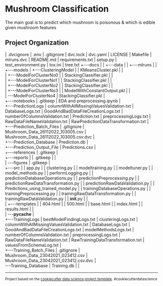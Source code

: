 Mushroom Classification
==============================

The main goal is to predict which mushroom is poisonous & which is edible given mushroom features

Project Organization
------------
|   .dvcignore
|   .env
|   .gitignore
|   dvc.lock
|   dvc.yaml
|   LICENSE
|   Makefile
|   mlruns.dvc
|   README.md
|   requirements.txt
|   setup.py
|   test_environment.py
|   tox.ini
|   tree.txt
+---docs
|
|
+---data
|
|
+---mlruns
|
|
+---models
|   +---ClusteringModel
|   |       KMeansCluster.pkl
|   |       
|   +---ModelForClusterNo0
|   |       StackingClassifier.pkl
|   |       
|   +---ModelForClusterNo1
|   |       StackingClassifier.pkl
|   |       
|   +---ModelForClusterNo2
|   |       StackingClassifier.pkl
|   |       
|   +---ModelForClusterNo3
|   |       ModelWithConstantOutput.pkl
|   |       
|   \---ModelForClusterNo4
|           StackingClassifier.pkl
|           
+---notebooks
|       .gitkeep
|       EDA and preprocessing.ipynb
|       
+---PredictionLogs
|       columnWithAllMissingValuesValidation.txt
|       DatabaseLogs.txt
|       GoodAndBadDataFileCreationLogs.txt
|       numberOfColumnsValidation.txt
|       Prediction.txt
|       preprocessingLogs.txt
|       RawDataFileNameValidation.txt
|       RawPredictionDataTransformation.txt
|       
+---Prediction_Batch_Files
|       .gitignore
|       Mushroom_Data_26112022_103005.csv
|       Mushroom_Data_26112022_103005.csv.dvc
|       
+---Prediction_Database
|       Prediction.db
|       
+---Prediction_Output_File
|       Predictions.csv
|       
+---references
|       .gitkeep
|       
+---reports
|   |   .gitkeep
|   |   
|   \---figures
|           .gitkeep
|           
+---src
|   |   app.py
|   |   clustering.py
|   |   modeltraining.py
|   |   modeltuner.py
|   |   model_methods.py
|   |   performLogging.py
|   |   predictionDatabaseOperations.py
|   |   predictionPreprocessing.py
|   |   predictionRawDataTransformation.py
|   |   predictionRawDataValidation.py
|   |   Predictions_using_trained_model.py
|   |   trainingDatabaseOperations.py
|   |   trainingPreprocessing.py
|   |   trainingRawDataTransformation.py
|   |   trainingRawDataValidation.py
|   |   __init__.py
|   |   
|   +---templates
|   |       404.html
|   |       500.html
|   |       base.html
|   |       index.html
|   |       results.html
|   |       
|   \---__pycache__
|             
+---TrainingLogs
|       bestModelFindingLogs.txt
|       clusteringLogs.txt
|       columnWithAllMissingValuesValidation.txt
|       DatabaseLogs.txt
|       GoodAndBadDataFileCreationLogs.txt
|       modelMethodsLogs.txt
|       numberOfColumnsValidation.txt
|       preprocessingLogs.txt
|       RawDataFileNameValidation.txt
|       RawTrainingDataTransformation.txt
|       valuesFromSchemaLog.txt
|       
+---Training_Batch_Files
|       .gitignore
|       Mushroom_Data_23042021_023412.csv
|       Mushroom_Data_23042021_023412.csv.dvc
|       
\---Training_Database
|        Training.db
|
|

        



--------

<p><small>Project based on the <a target="_blank" href="https://drivendata.github.io/cookiecutter-data-science/">cookiecutter data science project template</a>. #cookiecutterdatascience</small></p>
